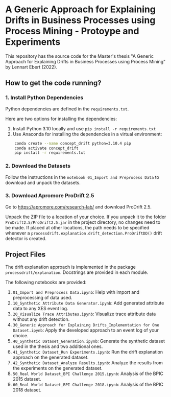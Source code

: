 # A Generic Approach for Explaining Drifts in Business Processes using Process Mining - Protoype and Experiments

This repository has the source code for the Master's thesis "A Generic Approach for Explaining Drifts in Business Processes using Process Mining" by Lennart Ebert (2022).

## How to get the code running?

### 1. Install Python Dependencies
Python dependencies are defined in the `requirements.txt`.

Here are two options for installing the dependencies:
1. Install Python 3.10 locally and use `pip install -r requirements.txt`
2. Use Anaconda for installing the dependencies in a virtual environment:
```sh
    conda create --name concept_drift python=3.10.4 pip
    conda activate concept_drift
    pip install -r requirements.txt
```

### 2. Download the Datasets
Follow the instructions in the `notebook 01_Import and Preprocess Data` to download and unpack the datasets.

### 3. Download Apromore ProDrift 2.5
Go to https://apromore.com/research-lab/ and download ProDrift 2.5.

Unpack the ZIP file to a location of your choice. If you unpack it to the folder `ProDrift2.5/ProDrift2.5.jar` in 
the project directory, no changes need to be made. If placed at other locations, the path needs to be specified 
whenever a `processdrift.explanation.drift_detection.ProDriftDD()` drift detector is created.

## Project Files
The drift explanation approach is implemented in the package `processdrift/explanation`. Docstrings are provided in each module.

The following notebooks are provided:
1. `01_Import and Preprocess Data.ipynb`: Help with import and preprocessing of data used.
2. `10_Synthetic Attribute Data Generator.ipynb`: Add generated attribute data to any XES event log.
3. `20_Visualize Trace Attributes.ipynb`: Visualize trace attribute data without any drift detection.
4. `30_Generic Approach for Explaining Drifts_Implementation for One Dataset.ipynb`: Apply the developed approach to an event log of your choice.
5. `40_Synthetic Dataset_Generation.ipynb`: Generate the synthetic dataset used in the thesis and two additional ones.
6. `41_Synthetic Dataset_Run Experiments.ipynb`: Run the drift explanation approach on the generated dataset.
7. `42_Synthetic Dataset_Analyze Results.ipynb`: Analyze the results from the experiments on the generated dataset.
8. `50_Real World Dataset_BPI Challenge 2015.ipynb`: Analysis of the BPIC 2015 dataset.
9. `60_Real World Dataset_BPI Challenge 2018.ipynb`: Analysis of the BPIC 2018 dataset.
